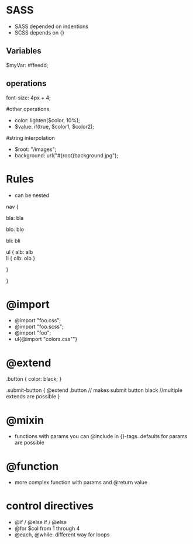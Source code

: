# SASS 
- SASS depended on indentions
- SCSS depends on {}

## Variables
$myVar: #ffeedd;

## operations

font-size: 4px + 4;

#other operations

- color: lighten($color, 10%);
- $value: if(true, $color1, $color2);

#string interpolation

- $root: "/images";
- background: url("#{root}background.jpg");

# Rules
- can be nested
 
 nav {
 
 bla: bla
 
 blo: blo
 
 bli: bli
 
  ul {
    alb: alb  
    li { 
    olb: olb
    }
  
  }
 
 }
 
 
# @import
- @import "foo.css";
- @import "foo.scss";
- @import "foo";
- ul{@import "colors.css""}

# @extend

.button {
  color: black;
  }

.submit-button {
  @extend .button // makes submit button black
  //multiple extends are possible
}
 
# @mixin
- functions with params you can  @include in {}-tags. defaults for params are possible

# @function
- more complex function with params and @return value

# control directives
- @if / @else if / @else
- @for $col from 1 through 4
- @each, @while: different way for loops


